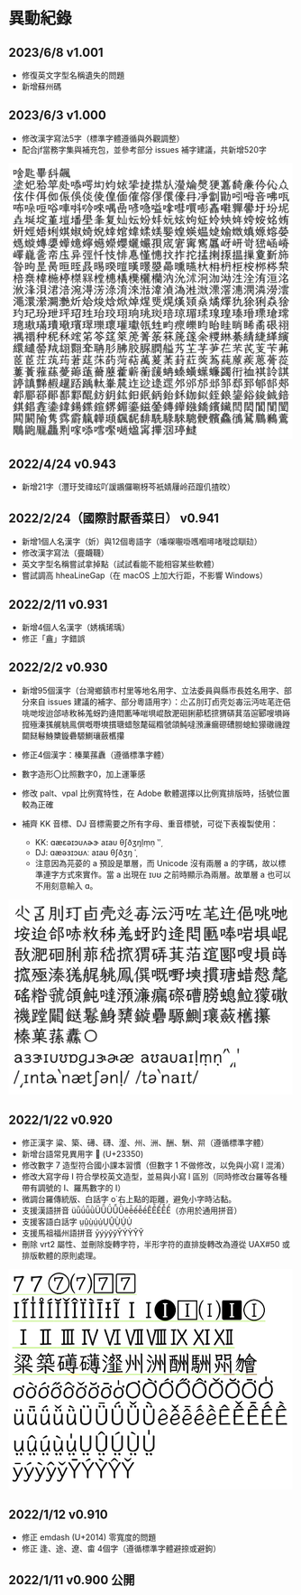 # 異動紀錄

## 2023/6/8 v1.001

- 修復英文字型名稱遺失的問題
- 新增蘇州碼

## 2023/6/3 v1.000

- 修改漢字寫法5字（標準字體遵循與外觀調整）
- 配合jf當務字集與補充包，並參考部分 issues 補字建議，共新增520字

![v1.000](img/v1000.png)

## 2022/4/24 v0.943

- 新增21字（灃玗芠禕玹吖諼鶘儸唰枒芩衹婧屨岭菈躥仉揸旼）

## 2022/2/24（國際討厭香菜日） v0.941

- 新增1個人名漢字（妡）與12個粵語字（噃㗎𡃁啩嚿嗰噚啫嘥諗瞓攰）
- 修改漢字寫法（亹衊韈）
- 英文字型名稱嘗試拿掉點（試試看能不能相容某些軟體）
- 嘗試調高 hheaLineGap（在 macOS 上加大行距，不影響 Windows）

## 2022/2/11 v0.931

- 新增4個人名漢字（㛢楀琋瑀）
- 修正「盦」字錯誤

## 2022/2/2 v0.930

- 新增95個漢字（台灣鄉鎮市村里等地名用字、立法委員與縣市長姓名用字、部分來自 issues 建議的補字、部分粵語用字）：尐叾刖玎卣壳彣毐沄沔咗芼迕俋咷哋垵迨郃哧敉秭羗蚜趵逄𨳍匭唪啱埧崐敔淝硘脷𦰡嵇𢱑猬硦萁萡逭郾嗖塤嵵搲殛溱獇艉䠷鳯僎嘅嘢塽摜瑭蜡慤氂磘糌虢頜魨噠澦濓瘺磜𥕢朥螅𩶘獴䃟禨蹚𨶙餸鬈鯓櫫鏇礨騵鰂瓖蘞欍攥
- 修正4個漢字：榛菓蓀纛（遵循標準字體）
- 數字造形〇比照數字0，加上運筆感
- 修改 palt、vpal 比例寬特性，在 Adobe 軟體選擇以比例寬排版時，括號位置較為正確
- 補齊 KK 音標、DJ 音標需要之所有字母、重音標號，可從下表複製使用： 

	- KK: ɑæɛəɪɔᴜʌɚɝ aɪaᴜ θʃðʒŋḷṃṇ ‵ʹ͵
	- DJ: ɑæəɜɪɔʊʌː aɪaʊ θʃðʒŋ ˈˌ
	- 注意因為芫荽的 a 預設是單層，而 Unicode 沒有兩層 a 的字碼，故以標準連字方式來實作。當 a 出現在 ɪᴜʊ 之前時顯示為兩層。故單層 a 也可以不用刻意輸入 ɑ。

![v0.920](img/v0930.png)

## 2022/1/22 v0.920

- 修正漢字 粱、築、礡、礴、瀣、州、洲、酬、駲、喌（遵循標準字體）
- 新增台語常見異用字 𣍐 (U+23350)
- 修改數字 7 造型符合國小課本習慣（但數字 1 不做修改，以免與小寫 l 混淆）
- 修改大寫字母 I 符合學校英文造型，並易與小寫 l 區別（同時修改台羅等各種帶有調號的 I、羅馬數字的 I）
- 微調台羅傳統版、白話字 o͘ 右上點的距離，避免小字時沾黏。
- 支援漢語拼音 üǖǘǚǜÜǕǗǙǛêê̄ếê̌ềÊÊ̄ẾÊ̌Ề（亦用於通用拼音）
- 支援客語白話字 ṳṳ̂ṳ̀ṳ́ṳ̍ṲṲ̂Ṳ̀Ṳ́Ṳ̍
- 支援馬祖福州語拼音 ȳýỳŷy̌ȲÝỲŶY̌
- 刪除 vrt2 屬性、並刪除旋轉字符，半形字符的直排旋轉改為遵從 UAX#50 或排版軟體的原則處理。

![v0.920](img/v0920.png)

## 2022/1/12 v0.910

- 修正 emdash (U+2014) 零寬度的問題
- 修正 逢、途、遼、畬 4個字（遵循標準字體避捺或避鉤）

## 2022/1/11 v0.900 公開
